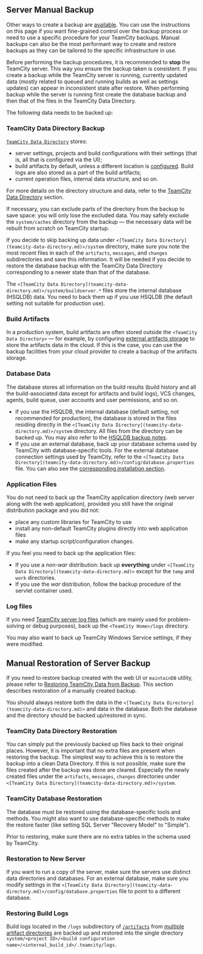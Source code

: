 [//]: # (title: Manual Backup and Restore)
[//]: # (auxiliary-id: Manual Backup and Restore)

## Server Manual Backup

Other ways to create a backup are [available](teamcity-data-backup.md). You can use the instructions on this page if you want fine-grained control over the backup process or need to use a specific procedure for your TeamCity backups. Manual backups can also be the most performant way to create and restore backups as they can be tailored to the specific infrastructure in use.

<note>

Before performing the backup procedures, it is recommended to __stop__ the TeamCity server. This way you ensure the backup taken is consistent. If you create a backup while the TeamCity server is running, currently updated data (mostly related to queued and running builds as well as settings updates) can appear in inconsistent state after restore. When performing backup while the server is running first create the database backup and then that of the files in the TeamCity Data Directory.
</note>

The following data needs to be backed up:

### TeamCity Data Directory Backup

[`TeamCity Data Directory`](teamcity-data-directory.md) stores:
* server settings, projects and build configurations with their settings (that is, all that is configured via the UI);
* build artifacts by default, unless a different location is [configured](build-artifact.md). Build logs are also stored as a part of the build artifacts;
* current operation files, internal data structure, and so on.

For more details on the directory structure and data, refer to the [TeamCity Data Directory](teamcity-data-directory.md) section.

If necessary, you can exclude parts of the directory from the backup to save space: you will only lose the excluded data. You may safely exclude the `system/caches` directory from the backup — the necessary data will be rebuilt from scratch on TeamCity startup.

If you decide to skip backing up data under `<[TeamCity Data Directory](teamcity-data-directory.md)>/system` directory, make sure you note the most recent files in each of the `artifacts`, `messages`, and `changes` subdirectories and save this information. It will be needed if you decide to restore the database backup with the TeamCity Data Directory corresponding to a newer state than that of the database.

[//]: # (Internal note. Do not delete. "Manual Backup and Restored203e71.txt")

The `<[TeamCity Data Directory](teamcity-data-directory.md)>/system/buildserver.*` files store the internal database (HSQLDB) data. You need to back them up if you use HSQLDB (the default setting not suitable for production use).

### Build Artifacts

In a production system, build artifacts are often stored outside the `<TeamCity Data Directory>` — for example, by configuring [external artifacts storage](configuring-artifacts-storage.md#external-artifacts-storage) to store the artifacts data in the cloud. If this is the case, you can use the backup facilities from your cloud provider to create a backup of the artifacts storage.


<anchor name="database_data"/>

### Database Data

The database stores all information on the build results (build history and all the build-associated data except for artifacts and build logs), VCS changes, agents, build queue, user accounts and user permissions, and so on.
* If you use the HSQLDB, the internal database (default setting, not recommended for production), the database is stored in the files residing directly in the `<[TeamCity Data Directory](teamcity-data-directory.md)>/system` directory. All files from the directory can be backed up. You may also refer to the [HSQLDB backup notes](https://www.hsqldb.org/doc/1.8/guide/apc.html).
* If you use an external database, back up your database schema used by TeamCity with database-specific tools. For the external database connection settings used by TeamCity, refer to the `<[TeamCity Data Directory](teamcity-data-directory.md)>/config/database.properties` file. You can also see the [corresponding installation section](set-up-external-database.md).

### Application Files

You do not need to back up the TeamCity application directory (web server along with the web application), provided you still have the original distribution package and you did not:
* place any custom libraries for TeamCity to use
* install any non-default TeamCity plugins directly into web application files
* make any startup script/configuration changes.

If you feel you need to back up the application files:
* If you use a _non-war_ distribution: back up __everything__ under `<[TeamCity Data Directory](teamcity-data-directory.md)>` except for the `temp` and `work` directories.
* If you use the _war_ distribution, follow the backup procedure of the servlet container used.


### Log files

If you need [TeamCity server log files](teamcity-server-logs.md) (which are mainly used for problem-solving or debug purposes), back up the  `<TeamCity Home>/logs` directory.

<note>

You may also want to back up TeamCity Windows Service settings, if they were modified.
</note>

## Manual Restoration of Server Backup

If you need to restore backup created with the web UI or `maintainDB` utility, please refer to [Restoring TeamCity Data from Backup](restoring-teamcity-data-from-backup.md). This section describes restoration of a manually created backup.

You should always restore both the data in the `<[TeamCity Data Directory](teamcity-data-directory.md)>` and data in the database. Both the database and the directory should be backed up/restored in sync.

### TeamCity Data Directory Restoration

You can simply put the previously backed up files back to their original places. However, it is important that no extra files are present when restoring the backup. The simplest way to achieve this is to restore the backup into a clean Data Directory. If this is not possible, make sure the files created after the backup was done are cleared. Especially the newly created files under the `artifacts`, `messages`, `changes` directories under `<[TeamCity Data Directory](teamcity-data-directory.md)>/system`.

### TeamCity Database Restoration

The database must be restored using the database-specific tools and methods. You might also want to use database-specific methods to make the restore faster (like setting SQL Server "Recovery Model" to "Simple").

Prior to restoring, make sure there are no extra tables in the schema used by TeamCity.

### Restoration to New Server

If you want to run a copy of the server, make sure the servers use distinct data directories and databases. For an external database, make sure you modify settings in the `<[TeamCity Data Directory](teamcity-data-directory.md)>/config/database.properties` file to point to a different database.

### Restoring Build Logs

Build logs located in the `/logs` subdirectory of [`/artifacts`](teamcity-data-directory.md#artifacts) from [multiple artifact directories](build-artifact.md) are backed up and restored into the single directory `system/<project ID>/<build configuration name>/<internal_build_id>/.teamcity/logs`.
